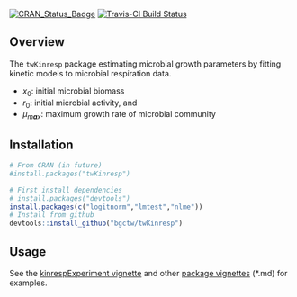 
<!-- 
README.md is generated from README.Rmd. Please edit that file
rmarkdown::render(
  "README.Rmd", output_format = rmarkdown::github_document(html_preview = FALSE)) 
-->
[![CRAN\_Status\_Badge](http://www.r-pkg.org/badges/version/twKinresp)](http://cran.r-project.org/package=twKinresp) [![Travis-CI Build Status](https://travis-ci.org/bgctw/twKinresp.svg?branch=master)](https://travis-ci.org/bgctw/twKinresp)

Overview
--------

The `twKinresp` package estimating microbial growth parameters by fitting kinetic models to microbial respiration data.

-   *x*<sub>0</sub>: initial microbial biomass
-   *r*<sub>0</sub>: initial microbial activity, and
-   *μ*<sub>*m**a**x*</sub>: maximum growth rate of microbial community

Installation
------------

``` r
# From CRAN (in future)
#install.packages("twKinresp")

# First install dependencies
# install.packages("devtools")
install.packages(c("logitnorm","lmtest","nlme"))
# Install from github
devtools::install_github("bgctw/twKinresp")
```

Usage
-----

See the [kinrespExperiment vignette](https://github.com/bgctw/twKinresp/blob/master/vignettes/kinrespExperiment.md) and other [package vignettes](https://github.com/bgctw/twKinresp/blob/master/vignettes/) (\*.md) for examples.
